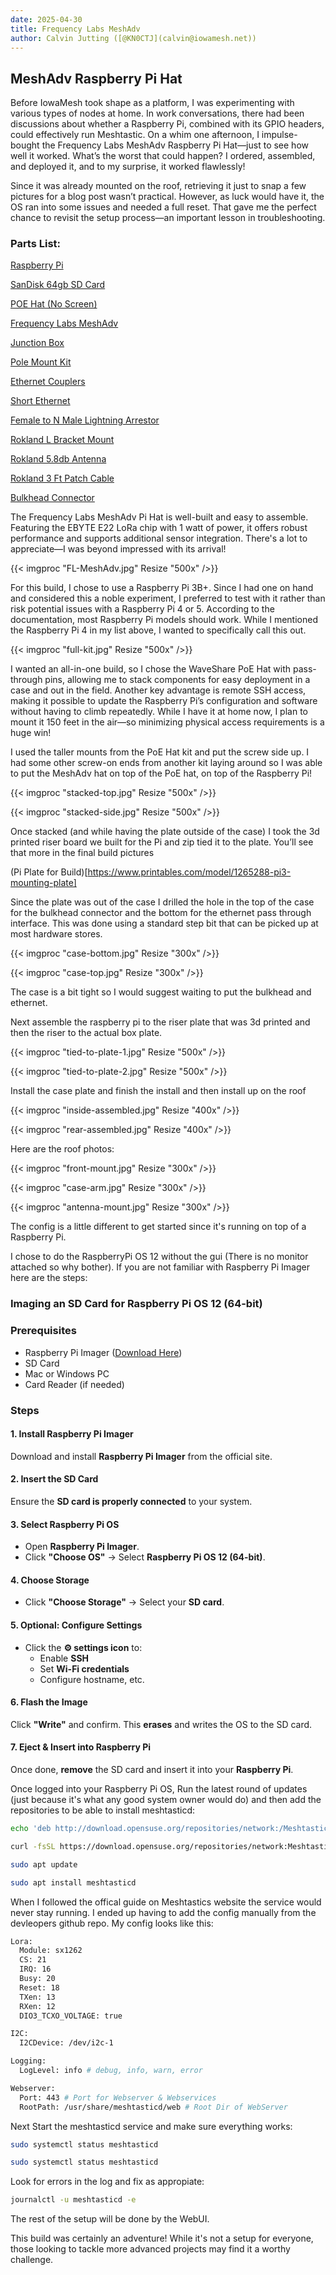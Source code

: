 ```yaml
---
date: 2025-04-30
title: Frequency Labs MeshAdv
author: Calvin Jutting ([@KN0CTJ](calvin@iowamesh.net))
---
```


## MeshAdv Raspberry Pi Hat

Before IowaMesh took shape as a platform, I was experimenting with various types of nodes at home. In work conversations, there had been discussions about whether a Raspberry Pi, combined with its GPIO headers, could effectively run Meshtastic. On a whim one afternoon, I impulse-bought the Frequency Labs MeshAdv Raspberry Pi Hat—just to see how well it worked. What’s the worst that could happen? I ordered, assembled, and deployed it, and to my surprise, it worked flawlessly!

Since it was already mounted on the roof, retrieving it just to snap a few pictures for a blog post wasn’t practical. However, as luck would have it, the OS ran into some issues and needed a full reset. That gave me the perfect chance to revisit the setup process—an important lesson in troubleshooting.

### Parts List:  

[Raspberry Pi](https://a.co/d/dav54Wf)

[SanDisk 64gb SD Card](https://a.co/d/gKRqXyp)

[POE Hat (No Screen)](https://a.co/d/eOM6Ayk)

[Frequency Labs MeshAdv](https://www.etsy.com/listing/1849074257/meshadv-pi-hat-v11-fully-assembled-1?ref=shop_home_active_1&frs=1&crt=1&sts=1&logging_key=3db84228d9638c35cc4af2e7096c8451da307b81%3A1849074257)

[Junction Box](https://a.co/d/bO9cgTE)

[Pole Mount Kit](https://a.co/d/gs8SgeZ)

[Ethernet Couplers](https://a.co/d/0WGoBfZ)

[Short Ethernet](https://a.co/d/fHyvkJc)

[Female to N Male Lightning Arrestor](https://a.co/d/23wadEo)

[Rokland L Bracket Mount](https://store.rokland.com/products/l-mount-replacement-bracket-for-rokland-6-8-dbi-n-female-bulkhead-antennas)

[Rokland 5.8db Antenna](https://store.rokland.com/collections/802-11ah-wi-fi-halow/products/5-8-dbi-n-male-omni-outdoor-915-mhz-antenna-large-profile-32-height-for-helium-rak-miner-2-nebra-indoor-bobcat)

[Rokland 3 Ft Patch Cable](https://store.rokland.com/collections/n-male-to-n-male-coaxial-cables/products/3-ft-antenna-extension-coaxial-cable-n-male-to-n-male-rfc-400-low-loss-milesight-nebra-outdoor)

[Bulkhead Connector](https://a.co/d/cQ2Abnd)

The Frequency Labs MeshAdv Pi Hat is well-built and easy to assemble. Featuring the EBYTE E22 LoRa chip with 1 watt of power, it offers robust performance and supports additional sensor integration. There's a lot to appreciate—I was beyond impressed with its arrival!

{{< imgproc "FL-MeshAdv.jpg" Resize "500x" />}}

For this build, I chose to use a Raspberry Pi 3B+. Since I had one on hand and considered this a noble experiment, I preferred to test with it rather than risk potential issues with a Raspberry Pi 4 or 5. According to the documentation, most Raspberry Pi models should work. While I mentioned the Raspberry Pi 4 in my list above, I wanted to specifically call this out.

{{< imgproc "full-kit.jpg" Resize "500x" />}}

I wanted an all-in-one build, so I chose the WaveShare PoE Hat with pass-through pins, allowing me to stack components for easy deployment in a case and out in the field. Another key advantage is remote SSH access, making it possible to update the Raspberry Pi’s configuration and software without having to climb repeatedly. While I have it at home now, I plan to mount it 150 feet in the air—so minimizing physical access requirements is a huge win!

I used the taller mounts from the PoE Hat kit and put the screw side up. I had some other screw-on ends from another kit laying around so I was able to put the MeshAdv hat on top of the PoE hat, on top of the Raspberry Pi! 

{{< imgproc "stacked-top.jpg" Resize "500x" />}}


{{< imgproc "stacked-side.jpg" Resize "500x" />}}


Once stacked (and while having the plate outside of the case) I took the 3d printed riser board we built for the Pi and zip tied it to the plate. You’ll see that more in the final build pictures


(Pi Plate for Build)[https://www.printables.com/model/1265288-pi3-mounting-plate]




Since the plate was out of the case I drilled the hole in the top of the case for the bulkhead connector and the bottom for the ethernet pass through interface. This was done using a standard step bit that can be picked up at most hardware stores.


{{< imgproc "case-bottom.jpg" Resize "300x" />}}


{{< imgproc "case-top.jpg" Resize "300x" />}}


The case is a bit tight so I would suggest waiting to put the bulkhead and ethernet.


Next assemble the raspberry pi to the riser plate that was 3d printed and then the riser to the actual box plate.


{{< imgproc "tied-to-plate-1.jpg" Resize "500x" />}}


{{< imgproc "tied-to-plate-2.jpg" Resize "500x" />}}


Install the case plate and finish the install and then install up on the roof


{{< imgproc "inside-assembled.jpg" Resize "400x" />}}


{{< imgproc "rear-assembled.jpg" Resize "400x" />}}


Here are the roof photos:


{{< imgproc "front-mount.jpg" Resize "300x" />}}


{{< imgproc "case-arm.jpg" Resize "300x" />}}


{{< imgproc "antenna-mount.jpg" Resize "300x" />}}

The config is a little different to get started since it's running on top of a Raspberry Pi.

I chose to do the RaspberryPi OS 12 without the gui (There is no monitor attached so why bother). If you are not familiar with Raspberry Pi Imager here are the steps:

### Imaging an SD Card for Raspberry Pi OS 12 (64-bit)

### Prerequisites
- Raspberry Pi Imager ([Download Here](https://www.raspberrypi.com/software/))
- SD Card
- Mac or Windows PC
- Card Reader (if needed)

### Steps

#### 1. Install Raspberry Pi Imager
Download and install **Raspberry Pi Imager** from the official site.

#### 2. Insert the SD Card
Ensure the **SD card is properly connected** to your system.

#### 3. Select Raspberry Pi OS
- Open **Raspberry Pi Imager**.
- Click **"Choose OS"** → Select **Raspberry Pi OS 12 (64-bit)**.

#### 4. Choose Storage
- Click **"Choose Storage"** → Select your **SD card**.

#### 5. Optional: Configure Settings
- Click the **⚙️ settings icon** to:
  - Enable **SSH**
  - Set **Wi-Fi credentials**
  - Configure hostname, etc.

#### 6. Flash the Image
Click **"Write"** and confirm. This **erases** and writes the OS to the SD card.

#### 7. Eject & Insert into Raspberry Pi
Once done, **remove** the SD card and insert it into your **Raspberry Pi**.


Once logged into your Raspberry Pi OS, Run the latest round of updates (just because it's what any good system owner would do) and then add the repositories to be able to install meshtasticd:
```bash
echo 'deb http://download.opensuse.org/repositories/network:/Meshtastic:/beta/Raspbian_12/ /' | sudo tee /etc/apt/sources.list.d/network:Meshtastic:beta.list

curl -fsSL https://download.opensuse.org/repositories/network:Meshtastic:beta/Raspbian_12/Release.key | gpg --dearmor | sudo tee /etc/apt/trusted.gpg.d/network_Meshtastic_beta.gpg > /dev/null

sudo apt update

sudo apt install meshtasticd
```

When I followed the offical guide on Meshtastics website the service would never stay running. I ended up having to add the config manually from the devleopers github repo. My config looks like this:

```bash
Lora:
  Module: sx1262
  CS: 21
  IRQ: 16
  Busy: 20
  Reset: 18
  TXen: 13
  RXen: 12
  DIO3_TCXO_VOLTAGE: true

I2C:
  I2CDevice: /dev/i2c-1

Logging:
  LogLevel: info # debug, info, warn, error

Webserver:
  Port: 443 # Port for Webserver & Webservices
  RootPath: /usr/share/meshtasticd/web # Root Dir of WebServer
```

Next Start the meshtasticd service and make sure everything works:

```bash
sudo systemctl status meshtasticd

sudo systemctl status meshtasticd
```

Look for errors in the log and fix as appropiate:

```bash
journalctl -u meshtasticd -e
```

The rest of the setup will be done by the WebUI.

This build was certainly an adventure! While it's not a setup for everyone, those looking to tackle more advanced projects may find it a worthy challenge. 